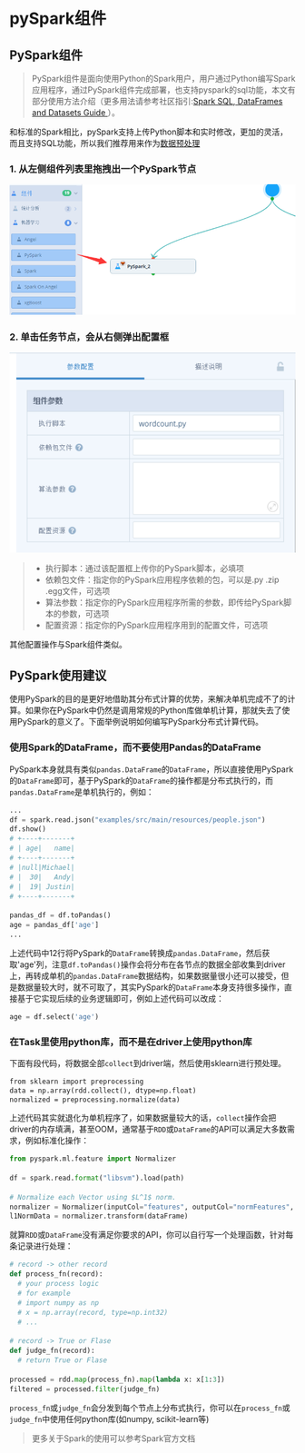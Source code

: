 # pySpark组件

## PySpark组件

> PySpark组件是面向使用Python的Spark用户，用户通过Python编写Spark应用程序，通过PySpark组件完成部署，也支持pyspark的sql功能，本文有部分使用方法介绍（更多用法请参考社区指引:[Spark SQL, DataFrames and Datasets Guide ](http://spark.apache.org/docs/latest/sql-programming-guide.html)）。

和标准的Spark相比，pySpark支持上传Python脚本和实时修改，更加的灵活，而且支持SQL功能，所以我们推荐用来作为[数据预处理](../../tdw_ml_jarvis_dataformat/te-zheng-gong-cheng/data_preprocessing.md)

### 1. **从左侧组件列表里拖拽出一个PySpark节点**

![](../../../.gitbook/assets/1500897211548.png)

### 2. **单击任务节点，会从右侧弹出配置框**

![](../../../.gitbook/assets/1500897401669.png)

> * 执行脚本：通过该配置框上传你的PySpark脚本，必填项
> * 依赖包文件：指定你的PySpark应用程序依赖的包，可以是.py .zip .egg文件，可选项
> * 算法参数：指定你的PySpark应用程序所需的参数，即传给PySpark脚本的参数，可选项
> * 配置资源：指定你的PySpark应用程序用到的配置文件，可选项

其他配置操作与Spark组件类似。

## PySpark使用建议

使用PySpark的目的是更好地借助其分布式计算的优势，来解决单机完成不了的计算。如果你在PySpark中仍然是调用常规的Python库做单机计算，那就失去了使用PySpark的意义了。下面举例说明如何编写PySpark分布式计算代码。

### 使用Spark的DataFrame，而不要使用Pandas的DataFrame

PySpark本身就具有类似`pandas.DataFrame`的`DataFrame`，所以直接使用PySpark的`DataFrame`即可，基于PySpark的`DataFrame`的操作都是分布式执行的，而`pandas.DataFrame`是单机执行的，例如：

```python
...
df = spark.read.json("examples/src/main/resources/people.json")
df.show()
# +----+-------+
# | age|   name|
# +----+-------+
# |null|Michael|
# |  30|   Andy|
# |  19| Justin|
# +----+-------+

pandas_df = df.toPandas()
age = pandas_df['age']
...
```

上述代码中12行将PySpark的`DataFrame`转换成`pandas.DataFrame`，然后获取'age'列，注意`df.toPandas()`操作会将分布在各节点的数据全部收集到driver上，再转成单机的`pandas.DataFrame`数据结构，如果数据量很小还可以接受，但是数据量较大时，就不可取了，其实PySpark的`DataFrame`本身支持很多操作，直接基于它实现后续的业务逻辑即可，例如上述代码可以改成：

```python
age = df.select('age')
```

### 在Task里使用python库，而不是在driver上使用python库

下面有段代码，将数据全部`collect`到driver端，然后使用sklearn进行预处理。

```text
from sklearn import preprocessing
data = np.array(rdd.collect(), dtype=np.float)
normalized = preprocessing.normalize(data)
```

上述代码其实就退化为单机程序了，如果数据量较大的话，`collect`操作会把driver的内存填满，甚至OOM，通常基于`RDD`或`DataFrame`的API可以满足大多数需求，例如标准化操作：

```python
from pyspark.ml.feature import Normalizer

df = spark.read.format("libsvm").load(path)

# Normalize each Vector using $L^1$ norm.
normalizer = Normalizer(inputCol="features", outputCol="normFeatures", p=1.0)
l1NormData = normalizer.transform(dataFrame)
```

就算`RDD`或`DataFrame`没有满足你要求的API，你可以自行写一个处理函数，针对每条记录进行处理：

```python
# record -> other record
def process_fn(record):
  # your process logic
  # for example
  # import numpy as np
  # x = np.array(record, type=np.int32)
  # ...

# record -> True or Flase
def judge_fn(record):
  # return True or Flase

processed = rdd.map(process_fn).map(lambda x: x[1:3])
filtered = processed.filter(judge_fn)
```

`process_fn`或`judge_fn`会分发到每个节点上分布式执行，你可以在`process_fn`或`judge_fn`中使用任何python库\(如numpy, scikit-learn等\)

> 更多关于Spark的使用可以参考Spark官方文档

